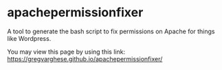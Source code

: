 # apachepermissionfixer
A tool to generate the bash script to fix permissions on Apache for things like Wordpress.

You may view this page by using this link:
https://gregvarghese.github.io/apachepermissionfixer/
